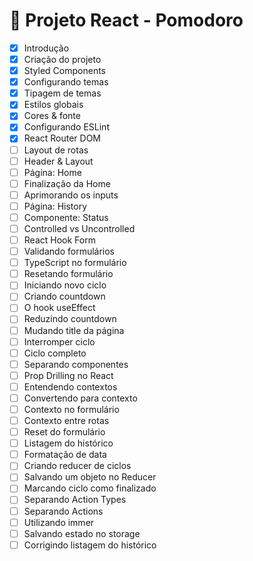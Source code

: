 # 🚀 Projeto React - Pomodoro

- [x] Introdução
- [x] Criação do projeto
- [x] Styled Components
- [x] Configurando temas
- [x] Tipagem de temas
- [x] Estilos globais
- [x] Cores & fonte
- [x] Configurando ESLint
- [x] React Router DOM
- [ ] Layout de rotas
- [ ] Header & Layout
- [ ] Página: Home
- [ ] Finalização da Home
- [ ] Aprimorando os inputs
- [ ] Página: History
- [ ] Componente: Status
- [ ] Controlled vs Uncontrolled
- [ ] React Hook Form
- [ ] Validando formulários
- [ ] TypeScript no formulário
- [ ] Resetando formulário
- [ ] Iniciando novo ciclo
- [ ] Criando countdown
- [ ] O hook useEffect
- [ ] Reduzindo countdown
- [ ] Mudando title da página
- [ ] Interromper ciclo
- [ ] Ciclo completo
- [ ] Separando componentes
- [ ] Prop Drilling no React
- [ ] Entendendo contextos
- [ ] Convertendo para contexto
- [ ] Contexto no formulário
- [ ] Contexto entre rotas
- [ ] Reset do formulário
- [ ] Listagem do histórico
- [ ] Formatação de data
- [ ] Criando reducer de ciclos
- [ ] Salvando um objeto no Reducer
- [ ] Marcando ciclo como finalizado
- [ ] Separando Action Types
- [ ] Separando Actions
- [ ] Utilizando immer
- [ ] Salvando estado no storage
- [ ] Corrigindo listagem do histórico
